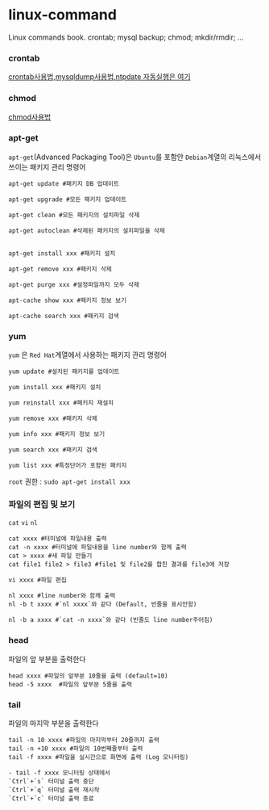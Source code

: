 # linux-command
Linux commands book. crontab; mysql backup; chmod; mkdir/rmdir; ...


### crontab 
[crontab사용법,mysqldump사용법,ntpdate 자동실행은 여기](https://github.com/iammumu/linux-command/blob/master/crontab.md)

### chmod 
[chmod사용법](https://github.com/iammumu/linux-command/blob/master/chmod.md)

### apt-get

`apt-get`(Advanced Packaging Tool)은 `Ubuntu`를 포함안 `Debian`계열의 리눅스에서 쓰이는 패키지 관리 명령어


```
apt-get update #패키지 DB 업데이트

apt-get upgrade #모든 패키지 업데이트

apt-get clean #모든 패키지의 설치파일 삭제

apt-get autoclean #삭제된 패키지의 설치파일을 삭제


apt-get install xxx #패키지 설치

apt-get remove xxx #패키지 삭제

apt-get purge xxx #설정파일까지 모두 삭제

apt-cache show xxx #패키지 정보 보기

apt-cache search xxx #패키지 검색

```


### yum

`yum` 은 `Red Hat`계열에서 사용하는 패키지 관리 명령어

```
yum update #설치된 패키지를 업데이트

yum install xxx #패키지 설치

yum reinstall xxx #패키지 재설치

yum remove xxx #패키지 삭제

yum info xxx #패키지 정보 보기

yum search xxx #패키지 검색

yum list xxx #특정단어가 포함된 패키지

```


`root` 권한 : `sudo apt-get install xxx`



### 파일의 편집 및 보기

`cat` `vi` `nl`

```
cat xxxx #터미널에 파일내용 출력
cat -n xxxx #터미널에 파일내용을 line number와 함께 출력
cat > xxxx #새 파일 만들기
cat file1 file2 > file3 #file1 및 file2를 합친 결과를 file3에 저장

vi xxxx #파일 편집

nl xxxx #line number와 함께 출력
nl -b t xxxx #`nl xxxx`와 같다 (Default, 빈줄을 표시안함)

nl -b a xxxx #`cat -n xxxx`와 같다 (빈줄도 line number주어짐)

```



### head

파일의 앞 부분을 출력한다

```
head xxxx #파일의 앞부분 10줄을 출력 (default=10)
head -5 xxxx  #파일의 앞부분 5줄을 출력

```



### tail

파일의 마지막 부분을 출력한다

```
tail -n 10 xxxx #파일의 마지막부터 20줄까지 출력
tail -n +10 xxxx #파일의 10번째줄부터 출력
tail -f xxxx #파일을 실시간으로 화면에 출력 (Log 모니터링)

- tail -f xxxx 모니터링 상태에서
`Ctrl`+`s` 터미널 출력 중단
`Ctrl`+`q` 터미널 출력 재시작
`Ctrl`+`c` 터미널 출력 종료

```

